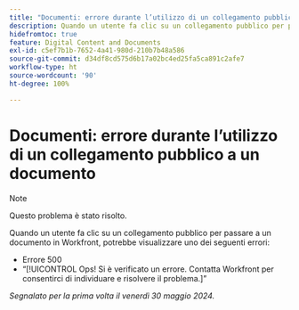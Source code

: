 ```yaml
---
title: "Documenti: errore durante l’utilizzo di un collegamento pubblico a un documento"
description: Quando un utente fa clic su un collegamento pubblico per passare a un documento in Workfront, potrebbe visualizzare un errore.
hidefromtoc: true
feature: Digital Content and Documents
exl-id: c5ef7b1b-7652-4a41-980d-210b7b48a586
source-git-commit: d34df8cd575d6b17a02bc4ed25fa5ca891c2afe7
workflow-type: ht
source-wordcount: '90'
ht-degree: 100%

---
```


# Documenti: errore durante l’utilizzo di un collegamento pubblico a un documento

>[!NOTE]
>
>Questo problema è stato risolto.

Quando un utente fa clic su un collegamento pubblico per passare a un documento in Workfront, potrebbe visualizzare uno dei seguenti errori:

* Errore 500
* “[!UICONTROL Ops! Si è verificato un errore. Contatta Workfront per consentirci di individuare e risolvere il problema.]”


_Segnalato per la prima volta il venerdì 30 maggio 2024._
